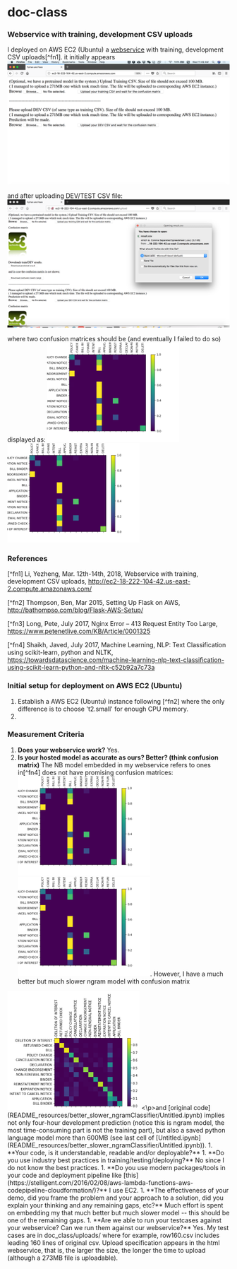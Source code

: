 # doc-class
### Webservice with training, development CSV uploads

I deployed on AWS EC2 (Ubuntu) a [webservice](https://ec2-18-222-104-42.us-east-2.compute.amazonaws.com/) with training, development CSV uploads[^fn1]. it initially appears
<img src="README_resources/index_origin.png" width="600">

and after uploading DEV/TEST CSV file:
<img src="README_resources/index_result.png" width="600">

where two confusion matrices should be (and eventually I failed to do so) displayed as: <img src="doc_class/app/templates/images/devconfusion.png" width="300"> <img src="doc_class/app/templates/images/confusion.png" width="300">

### References

[^fn1] Li, Yezheng, Mar. 12th-14th, 2018, Webservice with training, development CSV uploads, http://ec2-18-222-104-42.us-east-2.compute.amazonaws.com/

[^fn2] Thompson, Ben, Mar 2015, Setting Up Flask on AWS, http://bathompso.com/blog/Flask-AWS-Setup/

[^fn3] Long, Pete, July 2017, Nginx Error – 413 Request Entity Too Large, https://www.petenetlive.com/KB/Article/0001325

[^fn4] Shaikh, Javed, July 2017, Machine Learning, NLP: Text Classification using scikit-learn, python and NLTK, https://towardsdatascience.com/machine-learning-nlp-text-classification-using-scikit-learn-python-and-nltk-c52b92a7c73a

### Initial setup for deployment on AWS EC2 (Ubuntu)

1. Establish a AWS EC2 (Ubuntu) instance following [^fn2] where the only difference is to choose 't2.small' for enough CPU memory.
2. 




### Measurement Criteria

1. **Does your webservice work?** Yes.
1. **Is your hosted model as accurate as ours? Better? (think confusion matrix)** The NB model embedded in my webservice refers to ones in[^fn4] does not have promising confusion matrices:
<img src="doc_class/app/templates/images/devconfusion.png" width="300"> <img src="doc_class/app/templates/images/confusion.png" width="300">.
However, I have a much better but much slower ngram model with confusion matrix 
<p><img src="README_resources/better_slower_ngramClassifier/confusion.jpg" width="300"> <\p>and [original code](README_resources/better_slower_ngramClassifier/Untitled.ipynb) implies not only four-hour development prediction (notice this is ngram model, the most time-consuming part is not the training part), but also a saved python language model more than 600MB (see last cell of [Untitled.ipynb](README_resources/better_slower_ngramClassifier/Untitled.ipynb)).
1. **Your code, is it understandable, readable and/or deployable?** 
1. **Do you use industry best practices in training/testing/deploying?** No since I do not know the best practices.
1. **Do you use modern packages/tools in your code and deployment pipeline like [this](https://stelligent.com/2016/02/08/aws-lambda-functions-aws-codepipeline-cloudformation/)?** I use EC2.
1. **The effectiveness of your demo, did you frame the problem and your approach to a solution, did you explain your thinking and any remaining gaps, etc?** Much effort is spent on embedding my that much better but much slower model -- this should be one of the remaining gaps. 
1. **Are we able to run your testcases against your webservice? Can we run them against our webservice?** Yes. My test cases are in doc_class/uploads/ where for example, row160.csv includes leading 160 lines of original csv. Upload specification appears in the html webservice, that is, the larger the size, the longer the time to upload (although a 273MB file is uploadable).
